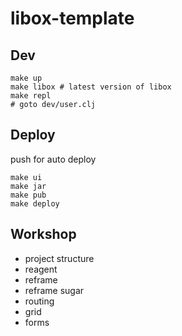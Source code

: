 # libox-template


## Dev

```
make up
make libox # latest version of libox
make repl
# goto dev/user.clj

```

## Deploy

push for auto deploy

```
make ui
make jar
make pub
make deploy

```


## Workshop

* project structure
* reagent
* reframe
* reframe sugar
* routing
* grid
* forms
